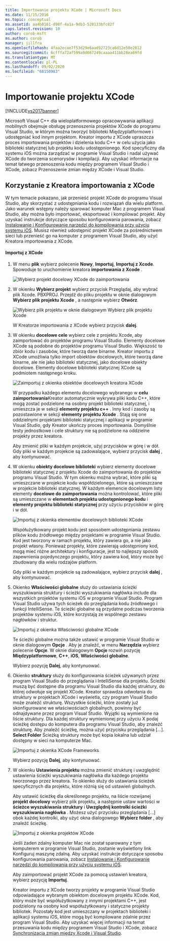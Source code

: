 ```yaml
---
title: Importowanie projektu XCode | Microsoft Docs
ms.date: 11/15/2016
ms.topic: conceptual
ms.assetid: aa4b8161-d98f-4a1a-9db3-520133bfc82f
caps.latest.revision: 10
author: corob-msft
ms.author: corob
manager: jillfra
ms.openlocfilehash: 4faa2ecae7f53d29e6aad92723ca6d12e50e2812
ms.sourcegitcommit: 6cfffa72af599a9d667249caaaa411bb28ea69fd
ms.translationtype: MT
ms.contentlocale: pl-PL
ms.lasthandoff: 09/02/2020
ms.locfileid: "68150983"
---
```

# <a name="import-an-xcode-project"></a>Importowanie projektu XCode
[!INCLUDE[vs2017banner](../includes/vs2017banner.md)]

Microsoft Visual C++ dla wieloplatformowego opracowywania aplikacji mobilnych obejmuje obsługę przenoszenia projektów XCode do programu Visual Studio, w którym można tworzyć biblioteki Międzyplatformowe i udostępniać kod innym projektom. Kreator importu z XCode upraszcza proces importowania projektów i dzielenia kodu C++ w celu użycia jako biblioteki statycznej lub projektu kodu udostępnionego. Kod specyficzny dla systemu iOS można zarządzać w programie Visual Studio i nadal używać XCode do tworzenia scenorysów i kompilacji. Aby uzyskać informacje na temat łatwego przenoszenia kodu między programem Visual Studio i XCode, zobacz Przenoszenie zmian między XCode i Visual Studio.  
  
## <a name="using-the-import-from-xcode-wizard"></a>Korzystanie z Kreatora importowania z XCode  
 W tym temacie pokazano, jak przenieść projekt XCode do programu Visual Studio, aby skorzystać z udostępniania kodu i rozwiązań dla wielu platform. Jako warunek wstępny należy sparować komputer Mac z programem Visual Studio, aby można było importować, eksportować i kompilować projekt. Aby uzyskać instrukcje dotyczące sposobu konfigurowania parowania, zobacz [Instalowanie i Konfigurowanie narzędzi do kompilowania przy użyciu systemu iOS](../cross-platform/install-and-configure-tools-to-build-using-ios.md). Musisz również udostępnić projekt XCode za pośrednictwem sieci lub przenieść go na komputer z programem Visual Studio, aby użyć Kreatora importowania z XCode.  
  
#### <a name="import-from-xcode"></a>Importuj z XCode  
  
1. W menu **plik** wybierz polecenie **Nowy**, **Importuj**, **Importuj z Xcode**. Spowoduje to uruchomienie kreatora **importowania z Xcode** .  
  
    ![Wybierz projekt docelowy XCode do zaimportowania](../cross-platform/media/cppmdd-u2-importxcode-choose.PNG "CPPMDD_U2_ImportXCode_Choose")  
  
2. W okienku **Wybierz projekt** wybierz przycisk Przeglądaj, aby wybrać plik Xcode. PBXPROJ. Przejdź do pliku projektu w oknie dialogowym **Wybierz plik projektu Xcode** , a następnie wybierz **Otwórz**.  
  
    ![Wybierz plik projektu w oknie dialogowym Wybierz plik projektu Xcode](../cross-platform/media/cppmdd-u2-importxcode-browse.PNG "CPPMDD_U2_ImportXCode_Browse")  
  
    W Kreatorze importowania z XCode wybierz przycisk **dalej**.  
  
3. W okienku **docelowe cele** wybierz cele z projektu Xcode, aby zaimportować do projektów programu Visual Studio. Elementy docelowe XCode są podobne do projektów programu Visual Studio. Większość to zbiór kodu i zasobów, które tworzą dane binarne. Kreator importu z XCode umożliwia tylko import obiektów docelowych, które tworzą dane binarne, ale nie jako biblioteki statycznej, jako docelowe obiekty docelowe. Elementy docelowe biblioteki statycznej XCode są podmiotem następnego kroku.  
  
    ![Zaimportuj z okienka obiektów docelowych kreatora XCode](../cross-platform/media/cppmdd-u2-importxcode-destination.jpg "CPPMDD_U2_ImportXCode_Destination")  
  
    W przypadku każdego elementu docelowego wybranego w **celu zaimportowania**Kreator automatycznie wykrywa pliki kodu C++, które mogą zostać podzielone na osobny projekt biblioteki statycznej, i umieszcza je w sekcji **elementy projektu c++** . Inny kod i zasoby są pozostawione w sekcji **elementy projektu Xcode** . Stają się one oddzielnymi projektami biblioteki statycznej i aplikacji w programie Visual Studio, gdy Kreator ukończy proces importowania. Domyślnie testy jednostkowe i cele struktury nie są podzielone na oddzielne projekty przez kreatora.  
  
    Aby zmienić pliki w każdym projekcie, użyj przycisków w górę i w dół. Gdy pliki w każdym projekcie są zadowalające, wybierz przycisk **dalej** , aby kontynuować.  
  
4. W okienku **obiekty docelowe biblioteki** wybierz elementy docelowe biblioteki statycznej z projektu Xcode do zaimportowania do projektów programu Visual Studio. W tym okienku można wybrać, które pliki są umieszczane w projekcie kodu współdzielonego, które są umieszczane w projekcie biblioteki statycznej. W każdym elemencie docelowym listy elementy **docelowe do zaimportowania** można kontrolować, które pliki są umieszczane w **elementach projektu udostępnionego kodu** i **elementy projektu biblioteki statycznej** przy użyciu przycisków w górę i w dół.  
  
    ![Importuj z okienka elementów docelowych biblioteki XCode](../cross-platform/media/cppmdd-u2-importxcode-library.jpg "CPPMDD_U2_ImportXCode_Library")  
  
    Współużytkowany projekt kodu jest sposobem udostępniania zestawu plików kodu źródłowego między projektami w programie Visual Studio. Kod jest tworzony w ramach projektu, który zawiera go, a nie jako projekt własny. Ponieważ projekty, które zawierają udostępniony kod, mogą mieć różne architektury i konfiguracje, jest to najlepszy sposób zapewnienia pojedynczego projektu, który zawiera kod, który może być zbudowany dla wielu rodzajów platform.  
  
    Gdy pliki w każdym projekcie są zadowalające, wybierz przycisk **dalej** , aby kontynuować.  
  
5. Okienko **Właściwości globalne** służy do ustawiania ścieżki wyszukiwania struktury i ścieżki wyszukiwania nagłówka include dla wszystkich projektów systemu iOS w programie Visual Studio. Program Visual Studio używa tych ścieżek do przeglądania kodu źródłowego i funkcji IntelliSense. Te ścieżki globalne są przydatne podczas tworzenia projektów systemu iOS, które korzystają ze wspólnego zestawu nagłówków i struktur.  
  
    ![Importuj z okienka Właściwości globalne XCode](../cross-platform/media/cppmdd-u2-importxcode-global.jpg "CPPMDD_U2_ImportXCode_Global")  
  
    Te ścieżki globalne można także ustawić w programie Visual Studio w oknie dialogowym **Opcje** . Aby je znaleźć, w menu **Narzędzia** wybierz polecenie **Opcje**. W oknie dialogowym **Opcje** rozwiń pozycję **Międzyplatformowe**, **C++**, **iOS**, **Właściwości globalne**.  
  
    Wybierz pozycję **Dalej**, aby kontynuować.  
  
6. Okienko **struktury** służy do konfigurowania ścieżek używanych przez program Visual Studio do przeglądania i IntelliSense dla projektu. Ścieżki muszą być dostępne dla programu Visual Studio dla każdej struktury, do której odwołuje się projekt XCode. Kreator sprawdza odwołania do struktury w projektach XCode i wyświetla, czy program Visual Studio może znaleźć strukturę. Wszystkie ścieżki, które zostały już skonfigurowane we właściwościach globalnych, powinny być odnajdywane przez program Visual Studio. Wyjątki są wymienione na liście struktury. Dla każdej struktury wymienionej przy użyciu X podaj ścieżkę dostępu do komputera dla programu Visual Studio, aby znaleźć strukturę. Aby znaleźć ścieżkę, można użyć przycisku przeglądania [...]. **Select Folder** Ścieżką struktury może być kopia lokalna lub udział dostępny w sieci na komputerze Mac.  
  
    ![Importuj z okienka XCode Frameworks](../cross-platform/media/cppmdd-u2-importxcode-frameworks.jpg "CPPMDD_U2_ImportXCode_Frameworks")  
  
    Wybierz pozycję **Dalej**, aby kontynuować.  
  
7. W okienku **Ustawienia projektu** można zmienić strukturę i uwzględnić ustawienia ścieżki wyszukiwania nagłówka dla każdego projektu tworzonego przez kreatora. To okienko służy do ustawiania ścieżek specyficznych dla projektu, które różnią się od ustawień globalnych.  
  
    Aby ustawić ścieżkę dla określonego projektu, na liście rozwijanej **projekt docelowy** wybierz plik projektu, a następnie ustaw wartości w **ścieżce wyszukiwania struktury** i **Uwzględnij kontrolki ścieżki wyszukiwania nagłówka** . Możesz użyć przycisku przeglądania [...] obok każdej kontrolki, aby użyć okna dialogowego **Wybierz folder** , aby znaleźć ścieżkę.  
  
    ![Importuj z okienka projektów XCode](../cross-platform/media/cppmdd-u2-importxcode-projects.jpg "CPPMDD_U2_ImportXCode_Projects")  
  
    Jeśli żaden zdalny komputer Mac nie został sparowany z tym komputerem w programie Visual Studio, zostanie wyświetlony link Konfiguruj maszynę zdalną. Aby uzyskać instrukcje dotyczące sposobu konfigurowania parowania, zobacz [Instalowanie i Konfigurowanie narzędzi do kompilowania przy użyciu systemu iOS](../cross-platform/install-and-configure-tools-to-build-using-ios.md).  
  
    Aby zaimportować projekt XCode za pomocą ustawień kreatora, wybierz pozycję **Importuj**.  
  
   Kreator importu z XCode tworzy projekty w programie Visual Studio odpowiadające wybranym obiektom docelowym projektu XCode. Kod, który może być współużytkowany z innymi projektami C++, jest podzielony na osobny kod współużytkowany i statyczne projekty bibliotek. Pozostały kod jest umieszczany w projektach biblioteki i aplikacji systemu iOS, które mogą być kompilowane zdalnie przez program Visual Studio. Aby uzyskać więcej informacji na temat przesuwania kodu między programem Visual Studio i XCode, zobacz [Synchronizacja zmian między Xcode i Visual Studio](../cross-platform/sync-changes-between-xcode-and-visual-studio.md).
